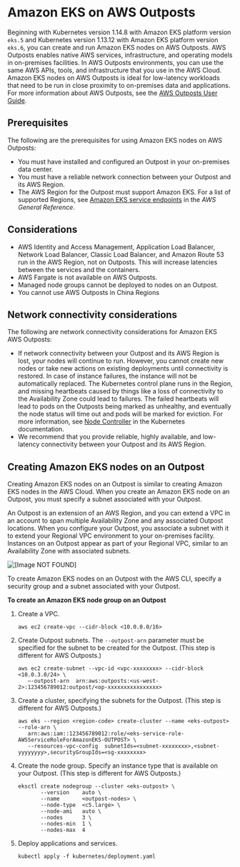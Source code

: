 # Amazon EKS on AWS Outposts<a name="eks-on-outposts"></a>

Beginning with Kubernetes version 1\.14\.8 with Amazon EKS platform version `eks.5` and Kubernetes version 1\.13\.12 with Amazon EKS platform version `eks.6`, you can create and run Amazon EKS nodes on AWS Outposts\. AWS Outposts enables native AWS services, infrastructure, and operating models in on\-premises facilities\. In AWS Outposts environments, you can use the same AWS APIs, tools, and infrastructure that you use in the AWS Cloud\. Amazon EKS nodes on AWS Outposts is ideal for low\-latency workloads that need to be run in close proximity to on\-premises data and applications\. For more information about AWS Outposts, see the [AWS Outposts User Guide](https://docs.aws.amazon.com/outposts/latest/userguide/)\.

## Prerequisites<a name="eks-outposts-prereq"></a>

 The following are the prerequisites for using Amazon EKS nodes on AWS Outposts:
+ You must have installed and configured an Outpost in your on\-premises data center\.
+ You must have a reliable network connection between your Outpost and its AWS Region\.
+ The AWS Region for the Outpost must support Amazon EKS\. For a list of supported Regions, see [Amazon EKS service endpoints](https://docs.aws.amazon.com/general/latest/gr/eks.html) in the *AWS General Reference*\.

## Considerations<a name="eks-outposts-limit"></a>
+ AWS Identity and Access Management, Application Load Balancer, Network Load Balancer, Classic Load Balancer, and Amazon Route 53 run in the AWS Region, not on Outposts\. This will increase latencies between the services and the containers\.
+ AWS Fargate is not available on AWS Outposts\.
+ Managed node groups cannot be deployed to nodes on an Outpost\.
+ You cannot use AWS Outposts in China Regions

## Network connectivity considerations<a name="eks-outposts-considerations"></a>

The following are network connectivity considerations for Amazon EKS AWS Outposts:
+ If network connectivity between your Outpost and its AWS Region is lost, your nodes will continue to run\. However, you cannot create new nodes or take new actions on existing deployments until connectivity is restored\. In case of instance failures, the instance will not be automatically replaced\. The Kubernetes control plane runs in the Region, and missing heartbeats caused by things like a loss of connectivity to the Availability Zone could lead to failures\. The failed heartbeats will lead to pods on the Outposts being marked as unhealthy, and eventually the node status will time out and pods will be marked for eviction\. For more information, see [Node Controller](https://kubernetes.io/docs/concepts/architecture/nodes/#node-controller) in the Kubernetes documentation\.
+ We recommend that you provide reliable, highly available, and low\-latency connectivity between your Outpost and its AWS Region\.

## Creating Amazon EKS nodes on an Outpost<a name="eks-outposts-create"></a>

Creating Amazon EKS nodes on an Outpost is similar to creating Amazon EKS nodes in the AWS Cloud\. When you create an Amazon EKS node on an Outpost, you must specify a subnet associated with your Outpost\.

An Outpost is an extension of an AWS Region, and you can extend a VPC in an account to span multiple Availability Zone and any associated Outpost locations\. When you configure your Outpost, you associate a subnet with it to extend your Regional VPC environment to your on\-premises facility\. Instances on an Outpost appear as part of your Regional VPC, similar to an Availability Zone with associated subnets\.

![\[Image NOT FOUND\]](http://docs.aws.amazon.com/eks/latest/userguide/images/network-components.png)

 To create Amazon EKS nodes on an Outpost with the AWS CLI, specify a security group and a subnet associated with your Outpost\.

**To create an Amazon EKS node group on an Outpost**

1. Create a VPC\.

   ```
   aws ec2 create-vpc --cidr-block <10.0.0.0/16>
   ```

1. Create Outpost subnets\. The `--outpost-arn` parameter must be specified for the subnet to be created for the Outpost\. \(This step is different for AWS Outposts\.\)

   ```
   aws ec2 create-subnet --vpc-id <vpc-xxxxxxxx> --cidr-block <10.0.3.0/24> \
      –-outpost-arn  arn:aws:outposts:<us-west-2>:123456789012:outpost/<op-xxxxxxxxxxxxxxxx>
   ```

1. Create a cluster, specifying the subnets for the Outpost\. \(This step is different for AWS Outposts\.\)

   ```
   aws eks --region <region-code> create-cluster --name <eks-outpost> --role-arn \
      arn:aws:iam::123456789012:role/<eks-service-role-AWSServiceRoleForAmazonEKS-OUTPOST> \
      --resources-vpc-config  subnetIds=<subnet-xxxxxxxx>,<subnet-yyyyyyyy>,securityGroupIds=<sg-xxxxxxxx>
   ```

1. Create the node group\. Specify an instance type that is available on your Outpost\. \(This step is different for AWS Outposts\.\)

   ```
   eksctl create nodegroup --cluster <eks-outpost> \
          --version    auto \
          --name       <outpost-nodes> \
          --node-type  <c5.large> \
          --node-ami   auto \
          --nodes      3 \
          --nodes-min  1 \
          --nodes-max  4
   ```

1. Deploy applications and services\.

   ```
   kubectl apply -f kubernetes/deployment.yaml
   ```